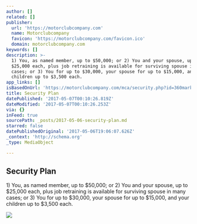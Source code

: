 ```yaml
---
author: []
related: []
publisher:
  url: 'https://motorclubcompany.com'
  name: Motorclubcompany
  favicon: 'https://motorclubcompany.com/favicon.ico'
  domain: motorclubcompany.com
keywords: []
description: >-
  1) You, as named member, up to $50,000; or 2) You and your spouse, up to
  $25,000 each, plus job retraining is available for surviving spouse in many
  cases; or 3) You for up to $30,000, your spouse for up to $15,000, and your
  children up to $3,500 each.
app_links: []
isBasedOnUrl: 'https://motorclubcompany.com/mca/security.php?id=360marketing'
title: Security Plan
datePublished: '2017-05-07T00:10:26.819Z'
dateModified: '2017-05-07T00:10:26.253Z'
via: {}
inFeed: true
sourcePath: _posts/2017-05-06-security-plan.md
starred: false
datePublishedOriginal: '2017-05-06T19:06:07.626Z'
_context: 'http://schema.org'
_type: MediaObject

---
```

<article style=""><h1>Security Plan</h1><p>1) You, as named member, up to $50,000; or 2) You and your spouse, up to $25,000 each, plus job retraining is available for surviving spouse in many cases; or 3) You for up to $30,000, your spouse for up to $15,000, and your children up to $3,500 each.</p><img src="https://static-pixelperfectphot1.netdna-ssl.com/images/mcalogo.png" /></article>